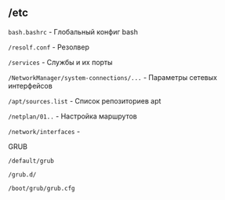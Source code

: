 ## /etc

```bash.bashrc``` - Глобальный конфиг bash

```/resolf.conf``` - Резолвер

```/services``` - Службы и их порты

```/NetworkManager/system-connections/...``` - Параметры сетевых интерфейсов

```/apt/sources.list``` - Список репозиториев apt

```/netplan/01..``` - Настройка маршрутов

```/network/interfaces``` - 

GRUB
```
/default/grub
                     
/grub.d/

/boot/grub/grub.cfg
```
